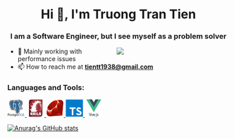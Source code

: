 <h1 align="center">Hi 👋, I'm Truong Tran Tien</h1>
<h3 align="center">I am a Software Engineer, but I see myself as a problem solver</h3>

<div align="left">
  <a href="https://app.daily.dev/Natton1011" target="_blank">
    <img
      width="256"
      align="right"
      src="https://github.com/TienTruong2000/TienTruong2000/blob/main/devcard.svg"
    />
  </a>
</div>







- 🌱 Mainly working with performance issues
- 📫 How to reach me at **tientt1938@gmail.com**


<h3 align="left">Languages and Tools:</h3>
<p align="left"> <a href="https://www.postgresql.org" target="_blank" rel="noreferrer"> <img src="https://raw.githubusercontent.com/devicons/devicon/master/icons/postgresql/postgresql-original-wordmark.svg" alt="postgresql" width="40" height="40"/> </a> <a href="https://rubyonrails.org" target="_blank" rel="noreferrer"> <img src="https://raw.githubusercontent.com/devicons/devicon/master/icons/rails/rails-original-wordmark.svg" alt="rails" width="40" height="40"/> </a> <a href="https://www.ruby-lang.org/en/" target="_blank" rel="noreferrer"> <img src="https://raw.githubusercontent.com/devicons/devicon/master/icons/ruby/ruby-original.svg" alt="ruby" width="40" height="40"/> </a> <a href="https://www.typescriptlang.org/" target="_blank" rel="noreferrer"> <img src="https://raw.githubusercontent.com/devicons/devicon/master/icons/typescript/typescript-original.svg" alt="typescript" width="40" height="40"/> </a> <a href="https://vuejs.org/" target="_blank" rel="noreferrer"> <img src="https://raw.githubusercontent.com/devicons/devicon/master/icons/vuejs/vuejs-original-wordmark.svg" alt="vuejs" width="40" height="40"/> </a> </p>

[![Anurag's GitHub stats](https://github-readme-stats.vercel.app/api?username=natton2k)](https://github.com/anuraghazra/github-readme-stats)

